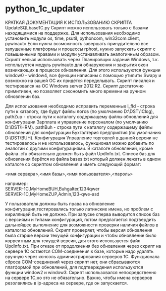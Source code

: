 # python_1c_updater
КРАТКАЯ ДОКУМЕНТАЦИЯ К ИСПОЛЬЗОВАНИЮ СКРИПТА UpdateSQLbase1C.py
Скрипт можно использовать только с базами находящимися на поддержке.
Для использования необходимо установить модули os, time, psutil, pythoncom, win32com.client, pywinauto
Если нужна возможность завершать принудительно все запущенные платформы и процессы rphost, нужно запускать скрипт с повышенными правами и модули устанавливать аналогичным образом.
Скрипт нельзя использовать через Планировщик заданий Windows, т.к. используется модуль pywinauto для обнаружения и закрытия окон возникающих в процессе обновления. Для этого используются функции window0 - window4, все функции написаны с помощью утилиты Swapy и возможно на вашей ОС их придётся переделывать. Скрипт писался и тестировался на ОС Windows server 2012 R2.
Скрипт достаточно примитивен, но позволяет сэкономить много времени на ручном обновлении баз.

Для использования необходимо исправить переменные l_fld - строка пути к каталогу, где будут файлы логов (по умолчанию D:\DST\1Clog), pathZup - строка пути к каталогу содержащему файлы обновлений для конфигурации Зарплата и управление персоналом (по умолчанию D:\DST\HRM). pathBuh - строка пути к каталогу содержащему файлы обновлений для конфигурации Бухгалтерия предприятия (по умолчанию D:\DST\BUH). Конфигурация Управление торговлей в данной версии не тестировалось и не использовалось, функционал можно добавить по аналогии с другими конфигурациями. В каталоге обновлений, кроме файла .cfu обязательно должен быть файл UpdInfo.txt. Список баз для обновления берётся из файла bases.txt который должен лежать в одном каталоге со скриптом обновления и иметь следующий формат:                                                                                                 

<имя сервера>,<имя базы>,<имя пользователя>,<пароль>

например:                                                                                                                             
SERVER-1C,MyHomeBUH,Buhgalter,1234qwer                                                                                    
SERVER-1C,MyHomeZUP,Admin,123-qwe-asd

У пользователя должны быть права на обновление конфигурации,тестировались только латинские имена, но проблем с кириллицей быть не должно.
При запуске сперва выводится список баз с версиями и типами конфигураций, потом предлагается подтвердить дальнейшее выполнение для возможности проверки наличия файлов в каталогах обновлений. Скрипт проверяет, чтобы версия обновления была старше версии текущей конфигурации и чтобы обновление было корректным для текущей версии, для этого используется файл UpdInfo.txt. При отказе от продолжения без обновления через скрипт на сервере 1С остаются COM-соединения к базе, которые надо удалять вручную через консоль администрирования серверов 1С. Функционала сброса COM-соединений через скрипт нет, они сбрасываются платформой при обновлений, для подтверждения используются функции window2 и window3. Скрипт использовался непосредственно на сервере 1С,но это не обязательно. Важно, чтобы имена серверов резолвились в ip-адреса на сервере, где он запускается.
